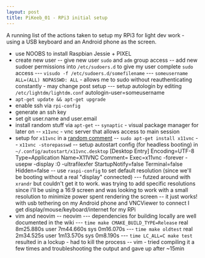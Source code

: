 ```yaml
---
layout: post
title: PiKeeb_01 - RPi3 initial setup
---
```

A running list of the actions taken to setup my RPi3 for light dev work - using
a USB keyboard and an Android phone as the screen.
- use NOOBS to install Raspbian Jessie + PIXEL
- create new user
-- give new user `sudo` and `adm` group access
-- add new sudoer permissions into `/etc/sudoers.d` to give my user complete
`sudo` access
--- `visudo -f /etc/sudoers.d/somefilename`
--- `someusername ALL=(ALL) NOPASSWD: ALL` - allows me to sudo without
reauthenticating constantly - may change post setup
--- setup autologin by editing `/etc/lightdm/lightdm.conf`
    autologin-user=someusername
- `apt-get update && apt-get upgrade`
- enable ssh via `rpi-config`
- generate an ssh key
- set git user.name and user.email
- install random stuff via `apt-get`
-- `synaptic` - visual package manager for later on
-- `x11vnc` - vnc server that allows access to main session
- setup for `x11vnc` in a [random comment](https://www.raspberrypi.org/forums/viewtopic.php?p=108862#p108862)
-- `sudo apt-get install x11vnc`
-- `x11vnc -storepasswd`
-- setup autostart config (for headless booting) in
`~/.config/autostart/x11vnc.desktop`
    [Desktop Entry]
    Encoding=UTF-8
    Type=Application
    Name=X11VNC
    Comment=
    Exec=x11vnc -forever -usepw -display :0 -ultrafilexfer
    StartupNotify=false
    Terminal=false
    Hidden=false
-- use `raspi-config` to set default resolution (since we'll be booting without
a real "display" connected)
--- futzed around with `xrandr` but couldn't get it to work. was trying to add
specific resolutions since i'll be using a 16:9 screen and was looking to work
with a small resolution to minimize power spent rendering the screen
-- it just works! with usb tethering on my Android phone and VNCViewer to
connect I get display/mouse/keyboard/internet for my RPi
- vim and neovim
-- neovim
--- dependencies for building locally are well documented in the wiki
--- `time make CMAKE_BUILD_TYPE=Release`
    real    8m25.880s
    user    7m44.660s
    sys     0m16.070s
--- `time make oldtest`
    real    2m34.525s
    user    1m13.570s
    sys     0m8.190s
--- `time LC_ALL=C make test` resulted in a lockup - had to kill the process
-- vim - tried compiling it a few times and troubleshooting the output and gave
up after ~15min


